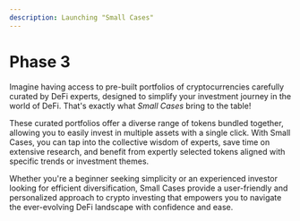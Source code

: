 ```yaml
---
description: Launching "Small Cases"
---
```


# Phase 3

Imagine having access to pre-built portfolios of cryptocurrencies carefully curated by DeFi experts, designed to simplify your investment journey in the world of DeFi. That's exactly what _Small Cases_ bring to the table!

These curated portfolios offer a diverse range of tokens bundled together, allowing you to easily invest in multiple assets with a single click. With Small Cases, you can tap into the collective wisdom of experts, save time on extensive research, and benefit from expertly selected tokens aligned with specific trends or investment themes.

Whether you're a beginner seeking simplicity or an experienced investor looking for efficient diversification, Small Cases provide a user-friendly and personalized approach to crypto investing that empowers you to navigate the ever-evolving DeFi landscape with confidence and ease.
